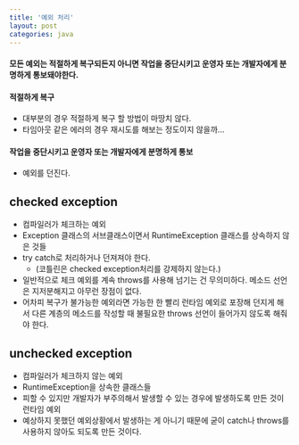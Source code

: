 ```yaml
---
title: '예외 처리'
layout: post
categories: java
---
```


#### 모든 예외는 적절하게 복구되든지 아니면 작업을 중단시키고 운영자 또는 개발자에게 분명하게 통보돼야한다.
#### 적절하게 복구
- 대부분의 경우 적절하게 복구 할 방법이 마땅치 않다.
- 타임아웃 같은 에러의 경우 재시도를 해보는 정도이지 않을까...

#### 작업을 중단시키고 운영자 또는 개발자에게 분명하게 통보
- 예외를 던진다.

## checked exception
- 컴파일러가 체크하는 예외
- Exception 클래스의 서브클래스이면서 RuntimeException 클래스를 상속하지 않은 것들 
- try catch로 처리하거나 던져져야 한다.
    - (코틀린은 checked exception처리를 강제하지 않는다.)
- 일반적으로 체크 예외를 계속 throws를 사용해 넘기는 건 무의미하다. 메소드 선언은 지저분해지고 아무런 장점이 없다.
- 어차피 복구가 불가능한 예외라면 가능한 한 빨리 런타임 예외로 포장해 던지게 해서 다른 계층의 메소드를 작성할 때 불필요한 throws 선언이 들어가지 않도록 해줘야 한다.

## unchecked exception
- 컴파일러가 체크하지 않는 예외
- RuntimeException을 상속한 클래스들
- 피할 수 있지만 개발자가 부주의해서 발생할 수 있는 경우에 발생하도록 만든 것이 런타임 예외
- 예상하지 못했던 예외상황에서 발생하는 게 아니기 때문에 굳이 catch나 throws를 사용하지 않아도 되도록 만든 것이다.




